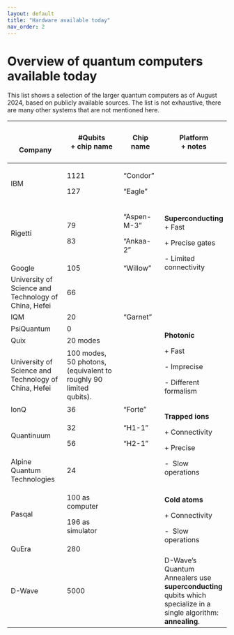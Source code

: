 ```yaml
---
layout: default
title: "Hardware available today"
nav_order: 2
---
```

 
 
# Overview of quantum computers available today

This list shows a selection of the larger quantum computers as of August 2024, based on publicly available sources. The list is not exhaustive, there are many other systems that are not mentioned here.

<table style="width:100%;">
<colgroup>
<col style="width: 26%" />
<col style="width: 27%" />
<col style="width: 19%" />
<col style="width: 25%" />
</colgroup>
<thead>
<tr class="header">
<th><p> </p>
<p><strong>Company</strong></p></th>
<th><strong>#Qubits<br />
+ chip name</strong></th>
<th><strong>Chip name</strong></th>
<th><strong>Platform<br />
+ notes</strong></th>
</tr>
</thead>
<tbody>
<tr class="odd">
<td>IBM</td>
<td><p>1121 </p>
<p>127</p></td>
<td><p>“Condor”</p>
<p>“Eagle”</p></td>
<td rowspan="5"><p><strong>Superconducting</strong><br />
+ Fast</p>
<p>+ Precise gates</p>
<p>- Limited connectivity</p></td>
</tr>
<tr class="even">
<td>Rigetti</td>
<td><p>79</p>
<p>83</p></td>
<td><p>“Aspen-M-3”</p>
<p>“Ankaa-2”</p></td>
</tr>
<tr class="odd">
<td>Google</td>
<td>105</td>
<td>“Willow”</td>
</tr>
<tr class="even">
<td>University of Science and Technology of China, Hefei</td>
<td>66</td>
<td></td>
</tr>
<tr class="odd">
<td>IQM</td>
<td>20</td>
<td>“Garnet”</td>
</tr>
<tr class="even">
<td>PsiQuantum</td>
<td>0</td>
<td></td>
<td rowspan="3"><p><strong>Photonic</strong></p>
<p>+ Fast</p>
<p>- Imprecise</p>
<p>- Different formalism</p></td>
</tr>
<tr class="odd">
<td>Quix</td>
<td>20 modes</td>
<td></td>
</tr>
<tr class="even">
<td>University of Science and Technology of China, Hefei</td>
<td>100 modes,<br />
50 photons,<br />
(equivalent to roughly 90 limited qubits). </td>
<td></td>
</tr>
<tr class="odd">
<td>IonQ</td>
<td>36</td>
<td>“Forte” </td>
<td rowspan="3"><p><strong>Trapped ions</strong></p>
<p>+ Connectivity</p>
<p>+ Precise</p>
<p>-  Slow operations</p></td>
</tr>
<tr class="even">
<td>Quantinuum </td>
<td><p>32</p>
<p>56</p></td>
<td><p>“H1-1”</p>
<p>“H2-1”</p></td>
</tr>
<tr class="odd">
<td>Alpine Quantum Technologies</td>
<td>24</td>
<td></td>
</tr>
<tr class="even">
<td>Pasqal</td>
<td><p>100 as computer</p>
<p>196 as simulator</p></td>
<td></td>
<td rowspan="2"><p><strong>Cold atoms</strong></p>
<p>+ Connectivity</p>
<p>-  Slow operations</p></td>
</tr>
<tr class="odd">
<td>QuEra</td>
<td>280</td>
<td></td>
</tr>
<tr class="even">
<td>D-Wave</td>
<td>5000</td>
<td></td>
<td>D-Wave’s Quantum Annealers use <strong>superconducting</strong> qubits which specialize in a single algorithm: <strong>annealing</strong>.</td>
</tr>
</tbody>
</table>

